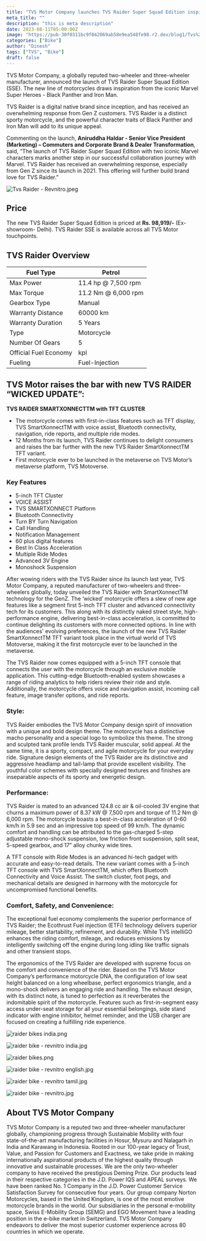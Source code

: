 ```yaml
---
title: "TVS Motor Company launches TVS Raider Super Squad Edition inspired by the iconic Marvel Super Heroes"
meta_title: ""
description: "this is meta description"
date: 2023-08-11T05:00:00Z
image: "https://pub-30f0311bc9f042069ab58e9ea548fe98.r2.dev/blog1/Tvs%20Raider%20-%20Revnitro.jpeg"
categories: ["Bike"]
author: "Dinesh"
tags: ["TVS", "Bike"]
draft: false
---
```


 TVS Motor Company, a globally reputed two-wheeler and three-wheeler manufacturer, announced the launch of TVS Raider Super Squad Edition (SSE). The new line of motorcycles draws inspiration from the iconic Marvel Super Heroes - Black Panther and Iron Man.

TVS Raider is a digital native brand since inception, and has received an overwhelming response from Gen Z customers. TVS Raider is a distinct sporty motorcycle, and the powerful character traits of Black Panther and Iron Man will add to its unique appeal.

Commenting on the launch, **Aniruddha Haldar - Senior Vice President (Marketing) – Commuters and Corporate Brand & Dealer Transformation**, said, “The launch of TVS Raider Super Squad Edition with two iconic Marvel characters marks another step in our successful collaboration journey with Marvel. TVS Raider has received an overwhelming response, especially from Gen Z since its launch in 2021. This offering will further build brand love for TVS Raider.”

![Tvs Raider - Revnitro.jpeg](https://pub-30f0311bc9f042069ab58e9ea548fe98.r2.dev/blog1/Tvs%20Raider%20-%20Revnitro.jpeg)

## Price

The new TVS Raider Super Squad Edition is priced at **Rs. 98,919/-** (Ex-showroom- Delhi). TVS Raider SSE is available across all TVS Motor touchpoints.

## TVS Raider Overview

| Fuel Type         | Petrol              |
| ----------------- | ------------------- |
| Max Power         | 11.4 hp @ 7,500 rpm |
| Max Torque        | 11.2 Nm @ 6,000 rpm |
| Gearbox Type      | Manual              |
| Warranty Distance | 60000 km            |
| Warranty Duration | 5 Years             |
| Type              | Motorcycle          |
| Number Of Gears   | 5                   |
| Official Fuel Economy | kpl              |
| Fueling           | Fuel-Injection      |

## TVS Motor raises the bar with new TVS RAIDER “WICKED UPDATE”:

**TVS RAIDER SMARTXONNECTTM with TFT CLUSTER**

- The motorcycle comes with first-in-class features such as TFT display, TVS SmartXonnectTM with voice assist, Bluetooth connectivity, navigation, ride reports, and multiple ride modes.
- 12 Months from its launch, TVS Raider continues to delight consumers and raises the bar further with the new TVS Raider SmartXonnectTM TFT variant.
- First motorcycle ever to be launched in the metaverse on TVS Motor’s metaverse platform, TVS Motoverse.

### Key Features

- 5-inch TFT Cluster
- VOICE ASSIST
- TVS SMARTXONNECT Platform
- Bluetooth Connectivity
- Turn BY Turn Navigation
- Call Handling
- Notification Management
- 60 plus digital features
- Best In Class Acceleration
- Multiple Ride Modes
- Advanced 3V Engine
- Monoshock Suspension

After wowing riders with the TVS Raider since its launch last year, TVS Motor Company, a reputed manufacturer of two-wheelers and three-wheelers globally, today unveiled the TVS Raider with SmartXonnectTM technology for the GenZ. The ‘wicked’ motorcycle offers a slew of new age features like a segment first 5-inch TFT cluster and advanced connectivity tech for its customers. This along with its distinctly naked street style, high-performance engine, delivering best-in-class acceleration, is committed to continue delighting its customers with more connected options. In line with the audiences' evolving preferences, the launch of the new TVS Raider SmartXonnectTM TFT variant took place in the virtual world of TVS Motoverse, making it the first motorcycle ever to be launched in the metaverse.

The TVS Raider now comes equipped with a 5-inch TFT console that connects the user with the motorcycle through an exclusive mobile application. This cutting-edge Bluetooth-enabled system showcases a range of riding analytics to help riders review their ride and style. Additionally, the motorcycle offers voice and navigation assist, incoming call feature, image transfer options, and ride reports.

### Style:

TVS Raider embodies the TVS Motor Company design spirit of innovation with a unique and bold design theme. The motorcycle has a distinctive macho personality and a special logo to symbolize this theme. The strong and sculpted tank profile lends TVS Raider muscular, solid appeal. At the same time, it is a sporty, compact, and agile motorcycle for your everyday ride. Signature design elements of the TVS Raider are its distinctive and aggressive headlamp and tail-lamp that provide excellent visibility. The youthful color schemes with specially designed textures and finishes are inseparable aspects of its sporty and energetic design.

### Performance:

TVS Raider is mated to an advanced 124.8 cc air & oil-cooled 3V engine that churns a maximum power of 8.37 kW @ 7,500 rpm and torque of 11.2 Nm @ 6,000 rpm. The motorcycle boasts a best-in-class acceleration of 0-60 km/h in 5.9 sec and an impressive top speed of 99 km/h. The dynamic comfort and handling can be attributed to the gas-charged 5-step adjustable mono-shock suspension, low friction front suspension, split seat, 5-speed gearbox, and 17” alloy chunky wide tires.

A TFT console with Ride Modes is an advanced hi-tech gadget with accurate and easy-to-read details. The new variant comes with a 5-inch TFT console with TVS SmartXonnectTM, which offers Bluetooth Connectivity and Voice Assist. The switch cluster, foot pegs, and mechanical details are designed in harmony with the motorcycle for uncompromised functional benefits.

### Comfort, Safety, and Convenience:

The exceptional fuel economy complements the superior performance of TVS Raider; the Ecothrust Fuel injection (ETFi) technology delivers superior mileage, better startability, refinement, and durability. While TVS intelliGO enhances the riding comfort, mileage, and reduces emissions by intelligently switching off the engine during long idling like traffic signals and other transient stops.

The ergonomics of the TVS Raider are developed with supreme focus on the comfort and convenience of the rider. Based on the TVS Motor Company’s performance motorcycle DNA, the configuration of low seat height balanced on a long wheelbase, perfect ergonomics triangle, and a mono-shock delivers an engaging ride and handling. The exhaust design, with its distinct note, is tuned to perfection as it reverberates the indomitable spirit of the motorcycle. Features such as first-in-segment easy access under-seat storage for all your essential belongings, side stand indicator with engine inhibitor, helmet reminder, and the USB charger are focused on creating a fulfilling ride experience.

![raider bikes india.png](https://pub-30f0311bc9f042069ab58e9ea548fe98.r2.dev/blog1/raider%20bikes%20india.png)

![raider bike - revnitro india.jpg](https://pub-30f0311bc9f042069ab58e9ea548fe98.r2.dev/blog1/raider%20bike%20-%20revnitro%20india.jpg)

![raider bikes.png](https://pub-30f0311bc9f042069ab58e9ea548fe98.r2.dev/blog1/raider%20bikes.png)

![raider bike - revnitro english.jpg](https://pub-30f0311bc9f042069ab58e9ea548fe98.r2.dev/blog1/raider%20bike%20-%20revnitro%20english.jpg)

![raider bike - revnitro tamil.jpg](https://pub-30f0311bc9f042069ab58e9ea548fe98.r2.dev/blog1/raider%20bike%20-%20revnitro%20tamil.jpg)

![raider bike - revnitro.jpg](https://pub-30f0311bc9f042069ab58e9ea548fe98.r2.dev/blog1/raider%20bike%20-%20revnitro.jpg)

## About TVS Motor Company

TVS Motor Company is a reputed two and three-wheeler manufacturer globally, championing progress through Sustainable Mobility with four state-of-the-art manufacturing facilities in Hosur, Mysuru and Nalagarh in India and Karawang in Indonesia. Rooted in our 100-year legacy of Trust, Value, and Passion for Customers and Exactness, we take pride in making internationally aspirational products of the highest quality through innovative and sustainable processes. We are the only two-wheeler company to have received the prestigious Deming Prize. Our products lead in their respective categories in the J.D. Power IQS and APEAL surveys. We have been ranked No. 1 Company in the J.D. Power Customer Service Satisfaction Survey for consecutive four years. Our group company Norton Motorcycles, based in the United Kingdom, is one of the most emotive motorcycle brands in the world. Our subsidiaries in the personal e-mobility space, Swiss E-Mobility Group (SEMG) and EGO Movement have a leading position in the e-bike market in Switzerland. TVS Motor Company endeavors to deliver the most superior customer experience across 80 countries in which we operate.
